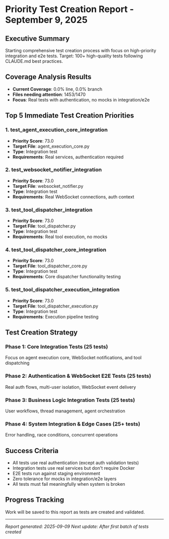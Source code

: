 # Priority Test Creation Report - September 9, 2025

## Executive Summary
Starting comprehensive test creation process with focus on high-priority integration and e2e tests. Target: 100+ high-quality tests following CLAUDE.md best practices.

## Coverage Analysis Results
- **Current Coverage**: 0.0% line, 0.0% branch  
- **Files needing attention**: 1453/1470
- **Focus**: Real tests with authentication, no mocks in integration/e2e

## Top 5 Immediate Test Creation Priorities

### 1. test_agent_execution_core_integration
- **Priority Score**: 73.0
- **Target File**: agent_execution_core.py
- **Type**: Integration test
- **Requirements**: Real services, authentication required

### 2. test_websocket_notifier_integration  
- **Priority Score**: 73.0
- **Target File**: websocket_notifier.py
- **Type**: Integration test
- **Requirements**: Real WebSocket connections, auth context

### 3. test_tool_dispatcher_integration
- **Priority Score**: 73.0
- **Target File**: tool_dispatcher.py  
- **Type**: Integration test
- **Requirements**: Real tool execution, no mocks

### 4. test_tool_dispatcher_core_integration
- **Priority Score**: 73.0
- **Target File**: tool_dispatcher_core.py
- **Type**: Integration test
- **Requirements**: Core dispatcher functionality testing

### 5. test_tool_dispatcher_execution_integration
- **Priority Score**: 73.0
- **Target File**: tool_dispatcher_execution.py
- **Type**: Integration test  
- **Requirements**: Execution pipeline testing

## Test Creation Strategy

### Phase 1: Core Integration Tests (25 tests)
Focus on agent execution core, WebSocket notifications, and tool dispatching

### Phase 2: Authentication & WebSocket E2E Tests (25 tests)
Real auth flows, multi-user isolation, WebSocket event delivery

### Phase 3: Business Logic Integration Tests (25 tests) 
User workflows, thread management, agent orchestration

### Phase 4: System Integration & Edge Cases (25+ tests)
Error handling, race conditions, concurrent operations

## Success Criteria
- All tests use real authentication (except auth validation tests)
- Integration tests use real services but don't require Docker
- E2E tests run against staging environment
- Zero tolerance for mocks in integration/e2e layers
- All tests must fail meaningfully when system is broken

## Progress Tracking
Work will be saved to this report as tests are created and validated.

---
*Report generated: 2025-09-09*
*Next update: After first batch of tests created*